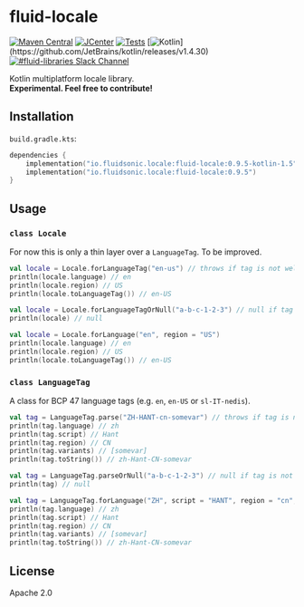 fluid-locale
============

[![Maven Central](https://img.shields.io/maven-central/v/io.fluidsonic.locale/fluid-locale?label=Maven%20Central)](https://search.maven.org/artifact/io.fluidsonic.locale/fluid-locale)
[![JCenter](https://img.shields.io/bintray/v/fluidsonic/kotlin/locale?label=JCenter)](https://bintray.com/fluidsonic/kotlin/locale)
[![Tests](https://github.com/fluidsonic/fluid-locale/workflows/Tests/badge.svg)](https://github.com/fluidsonic/fluid-locale/actions?workflow=Tests)
[![Kotlin](https://img.shields.io/badge/Kotlin-1.4.30%20(Darwin,%20JVM,%20JS)-blue.svg)](https://github.com/JetBrains/kotlin/releases/v1.4.30)
[![#fluid-libraries Slack Channel](https://img.shields.io/badge/slack-%23fluid--libraries-543951.svg?label=Slack)](https://kotlinlang.slack.com/messages/C7UDFSVT2/)

Kotlin multiplatform locale library.  
**Experimental. Feel free to contribute!**



Installation
------------

`build.gradle.kts`:

```kotlin
dependencies {
	implementation("io.fluidsonic.locale:fluid-locale:0.9.5-kotlin-1.5") // Kotlin 1.4.30 (language version 1.5)
	implementation("io.fluidsonic.locale:fluid-locale:0.9.5")            // Kotlin 1.4.30
}
```

Usage
-----

### `class Locale`

For now this is only a thin layer over a `LanguageTag`. To be improved.

```kotlin
val locale = Locale.forLanguageTag("en-us") // throws if tag is not well-formed
println(locale.language) // en
println(locale.region) // US
println(locale.toLanguageTag()) // en-US
```

```kotlin
val locale = Locale.forLanguageTagOrNull("a-b-c-1-2-3") // null if tag is not well-formed
println(locale) // null
```

```kotlin
val locale = Locale.forLanguage("en", region = "US")
println(locale.language) // en
println(locale.region) // US
println(locale.toLanguageTag()) // en-US
```

### `class LanguageTag`

A class for BCP 47 language tags (e.g. `en`, `en-US` or `sl-IT-nedis`).

```kotlin
val tag = LanguageTag.parse("ZH-HANT-cn-somevar") // throws if tag is not well-formed
println(tag.language) // zh
println(tag.script) // Hant
println(tag.region) // CN
println(tag.variants) // [somevar]
println(tag.toString()) // zh-Hant-CN-somevar
```

```kotlin
val tag = LanguageTag.parseOrNull("a-b-c-1-2-3") // null if tag is not well-formed
println(tag) // null
```

```kotlin
val tag = LanguageTag.forLanguage("ZH", script = "HANT", region = "cn", variants = listOf("somevar"))
println(tag.language) // zh
println(tag.script) // Hant
println(tag.region) // CN
println(tag.variants) // [somevar]
println(tag.toString()) // zh-Hant-CN-somevar
```

License
-------

Apache 2.0
